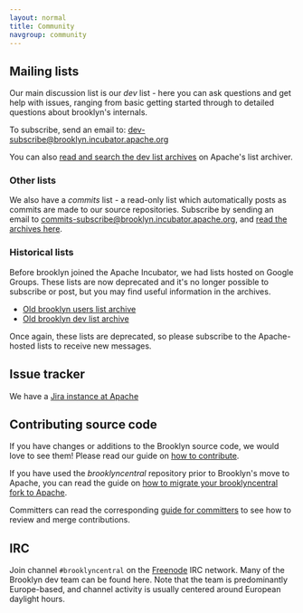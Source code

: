 ```yaml
---
layout: normal
title: Community
navgroup: community
---
```


<div class="row">
<div class="col-md-6" markdown="1">

## Mailing lists

Our main discussion list is our *dev* list - here you can ask questions and get
help with issues, ranging from basic getting started through to detailed
questions about brooklyn's internals.

To subscribe, send an email to:
[dev-subscribe@brooklyn.incubator.apache.org](mailto:dev-subscribe@brooklyn.incubator.apache.org)

You can also [read and search the dev list
archives](https://mail-archives.apache.org/mod_mbox/incubator-brooklyn-dev/) on
Apache's list archiver.


### Other lists

We also have a *commits* list - a read-only list which automatically posts as
commits are made to our source repositories. Subscribe by sending an email to
[commits-subscribe@brooklyn.incubator.apache.org](mailto:commits-subscribe@brooklyn.incubator.apache.org),
and [read the archives here](https://mail-archives.apache.org/mod_mbox/incubator-brooklyn-commits/).


### Historical lists

Before brooklyn joined the Apache Incubator, we had lists hosted on Google
Groups. These lists are now deprecated and it's no longer possible to subscribe
or post, but you may find useful information in the archives.

- [Old brooklyn users list archive](https://groups.google.com/forum/#!forum/brooklyn-dev)
- [Old brooklyn dev list archive](https://groups.google.com/forum/#!forum/brooklyn-dev)

Once again, these lists are deprecated, so please subscribe to the Apache-hosted
lists to receive new messages.

</div><!-- col -->
<div class="col-md-6" markdown="1">

## Issue tracker

We have a [Jira instance at Apache](https://issues.apache.org/jira/browse/BROOKLYN)


## Contributing source code

If you have changes or additions to the Brooklyn source code, we would love to
see them! Please read our guide on [how to contribute](how-to-contribute.html).

If you have used the *brooklyncentral* repository prior to Brooklyn's move to
Apache, you can read the guide on
[how to migrate your brooklyncentral fork to Apache](migrate-to-apache.html).

Committers can read the corresponding [guide for committers](committers.html)
to see how to review and merge contributions.


## IRC

Join channel `#brooklyncentral` on the [Freenode](https://freenode.net/) IRC
network. Many of the Brooklyn dev team can be found here. Note that the team
is predominantly Europe-based, and channel activity is usually centered
around European daylight hours.

</div><!-- col -->
</div><!-- row -->
